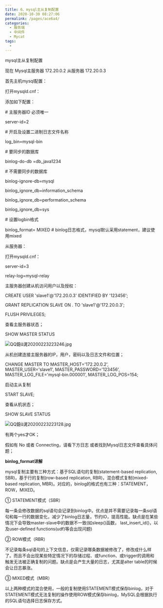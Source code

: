 ```yaml
---
title: 6、mysql主从复制配置
date: 2020-10-30 08:27:06
permalink: /pages/ace6a4/
categories:
  - 服务端
  - 中间件
  - Mycat
tags:
  - 
---
```

mysql主从复制配置



现在 Mysql主服务器 172.20.0.2  从服务器 172.20.0.3

 

首先主机mysql配置：

打开mysqld.cnf：

添加如下配置：

\# 主服务器ID 必须唯一

server-id=2

\# 开启及设置二进制日志文件名称

log_bin=mysql-bin

\# 要同步的数据库

binlog-do-db =db_java1234

\# 不需要同步的数据库

binlog-ignore-db=mysql  

binlog_ignore_db=information_schema

binlog_ignore_db=performation_schema

binlog_ignore_db=sys

\# 设置logbin格式

binlog_format= MIXED # binlog日志格式，mysql默认采用statement，建议使用mixed

 

从服务器：

打开mysqld.cnf：

server-id=3

relay-log=mysql-relay 

 

 主服务器创建从机访问用户以及授权：

CREATE USER 'slave1'@'172.20.0.3' IDENTIFIED BY '123456';

GRANT REPLICATION SLAVE ON *.* TO 'slave1'@'172.20.0.3';

FLUSH PRIVILEGES;

查看主服务器状态；

SHOW MASTER STATUS

![QQ鎴浘20200223223246.jpg](http://blog.java1234.com/static/userImages/20200223/1582469645035012543.jpg)

 

从机创建连接主服务器的IP，用户，密码以及日志文件和位置；

CHANGE MASTER TO MASTER_HOST='172.20.0.2', MASTER_USER='slave1', MASTER_PASSWORD='123456', MASTER_LOG_FILE='mysql-bin.000001', MASTER_LOG_POS=154;

启动主从复制

START SLAVE;

查看从机状态；

SHOW SLAVE STATUS

![QQ鎴浘20200223223128.jpg](http://blog.java1234.com/static/userImages/20200223/1582469659441010556.jpg)

有两个yes才OK；

假如有 No 或者 Connecting，请看下方日志 或者找到Mysql日志文件查看具体问题；

 

 

 **binlog_format详解**

mysql复制主要有三种方式：基于SQL语句的复制(statement-based replication, SBR)，基于行的复制(row-based replication, RBR)，混合模式复制(mixed-based replication, MBR)。对应的，binlog的格式也有三种：STATEMENT，ROW，MIXED。

① STATEMENT模式（SBR）

每一条会修改数据的sql语句会记录到binlog中。优点是并不需要记录每一条sql语句和每一行的数据变化，减少了binlog日志量，节约IO，提高性能。缺点是在某些情况下会导致master-slave中的数据不一致(如sleep()函数， last_insert_id()，以及user-defined functions(udf)等会出现问题)

② ROW模式（RBR）

不记录每条sql语句的上下文信息，仅需记录哪条数据被修改了，修改成什么样了。而且不会出现某些特定情况下的存储过程、或function、或trigger的调用和触发无法被正确复制的问题。缺点是会产生大量的日志，尤其是alter table的时候会让日志暴涨。

③ MIXED模式（MBR）

以上两种模式的混合使用，一般的复制使用STATEMENT模式保存binlog，对于STATEMENT模式无法复制的操作使用ROW模式保存binlog，MySQL会根据执行的SQL语句选择日志保存方式。